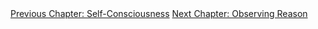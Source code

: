 <div id="nav"><a href="self-consciousness.html">Previous Chapter: Self-Consciousness</a>
<a href="observing-nature.html">Next Chapter: Observing Reason</a></div>

</section>

[^1]: §231.
[^2]: §232.
[^3]: Parmenides of Elea, 'Fragment 3', in *Fragments: A Text and Translation*, edited by D. Gallop (Toronto: University of Toronto Press, 1984), p.56. The translation is my own.
[^4]: Solomon, *In the Spirit of Hegel*, p. 218.
[^5]: J. N. Findlay, 'Analysis of the Text', in *Phenomenology of Spirit*, p. 527.
[^6]: §233.
[^7]: §234.
[^8]: J. G. Fichte, *Introductions to the Wissenschaftslehre*, translated by D. Breazeale (Indianapolis, IN: Hackett, 1994), pp. 15-16.
[^9]: Dieter Henrich, *Between Kant and Hegel: Lectures on German Idealism*, translated by D. S. Pacini (Cambridge, MA: Harvard University Press, 2008), p. 32.
[^10]: Harris, *Hegel's Ladder*, I, p. 456.
[^11]: §234.
[^12]: §235.
[^13]: Immanuel Kant, *Critique of Pure Reason*, translated and edited by P. Guyer and A. Wood (Cambridge: Cambridge University Press, 1998), B131.
[^14]: Ibid, A79-80/B105.
[^15]: §235.
[^16]: Ibid.
[^17]: Ibid.
[^18]: G. W. F. Hegel, *The Encyclopaedia Logic*, §42.
[^19]: §236. I have altered the text to fix a grammatical mistake in the translation.
[^20]: §236.
[^21]: Harris, *Hegel's Ladder*, I, p. 464.
[^22]: §236.
[^23]: §85.
[^24]: Arthur Schopenhauer, *The World as Will and Representation*, translated by J. Norman, A. Welchman, and C. Janaway (Cambridge: Cambridge University Press, 2010), §3.
[^25]: Harris, *Hegel's Ladder*, I, p. 467.
